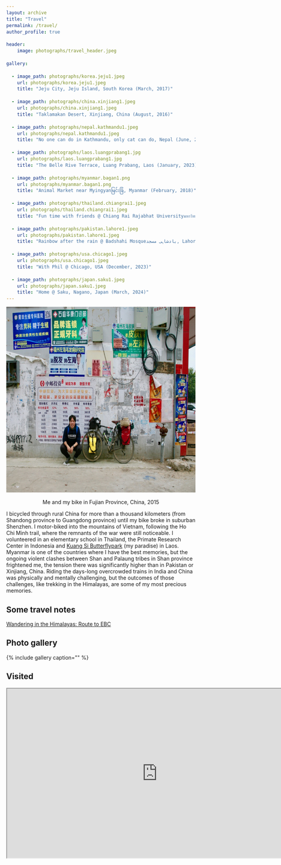 ```yaml
---
layout: archive
title: "Travel"
permalink: /travel/
author_profile: true

header: 
    image: photographs/travel_header.jpeg

gallery:  
  
  - image_path: photographs/korea.jeju1.jpeg
    url: photographs/korea.jeju1.jpeg
    title: "Jeju City, Jeju Island, South Korea (March, 2017)"

  - image_path: photographs/china.xinjiang1.jpeg
    url: photographs/china.xinjiang1.jpeg
    title: "Taklamakan Desert, Xinjiang, China (August, 2016)"

  - image_path: photographs/nepal.kathmandu1.jpeg
    url: photographs/nepal.kathmandu1.jpeg
    title: "No one can do in Kathmandu, only cat can do, Nepal (June, 2016)"

  - image_path: photographs/laos.luangprabang1.jpg
    url: photographs/laos.luangprabang1.jpg
    title: "The Belle Rive Terrace, Luang Prabang, Laos (January, 2023)"

  - image_path: photographs/myanmar.bagan1.png
    url: photographs/myanmar.bagan1.png
    title: "Animal Market near Myingyanမြင်းခြံ, Myanmar (February, 2018)"
    
  - image_path: photographs/thailand.chiangrai1.jpeg
    url: photographs/thailand.chiangrai1.jpeg
    title: "Fun time with friends @ Chiang Rai Rajabhat Universityมหาวิทยาลัยราชภัฏเชียงราย, Chiang Rai, Thailand (March, 2016)"

  - image_path: photographs/pakistan.lahore1.jpeg
    url: photographs/pakistan.lahore1.jpeg
    title: "Rainbow after the rain @ Badshahi Mosqueبادشاہی مسجد, Lahore, Pakistan (June, 2016)"
  
  - image_path: photographs/usa.chicago1.jpeg
    url: photographs/usa.chicago1.jpeg
    title: "With Phil @ Chicago, USA (December, 2023)"  

  - image_path: photographs/japan.saku1.jpeg
    url: photographs/japan.saku1.jpeg
    title: "Home @ Saku, Nagano, Japan (March, 2024)"    
---
```


<center><p align="center">
  <img width="739" height="493" src="/images/img_9822-1.jpg"><figcaption>Me and my bike in Fujian Province, China, 2015</figcaption>
</p></center>

<p>I bicycled through rural China for more than a thousand kilometers (from Shandong province to Guangdong province) until my bike broke in suburban Shenzhen. I motor-biked into the mountains of Vietnam, following the Ho Chi Minh trail, where the remnants of the war were still noticeable. I volunteered in an elementary school in Thailand, the Primate Research Center in Indonesia and <a href="https://www.facebook.com/Laos.Kuang.Si.Butterflypark/">Kuang Si Butterflypark</a>&nbsp;(my paradise) in Laos. Myanmar is one of the countries where I have the best memories, but the ongoing violent clashes between Shan and Palaung tribes in Shan province frightened me, the tension there was significantly higher than in Pakistan or Xinjiang, China. Riding the days-long overcrowded trains in India and China was physically and mentally challenging, but the outcomes of those challenges, like trekking in the Himalayas, are some of my most precious memories.</p>

## Some travel notes
<a href="/travel/2020/06/blog-post-travel-3/">Wandering in the Himalayas: Route to EBC</a>

## Photo gallery
{% include gallery caption="" %}

## Visited
<iframe width=800 height=450
src="https://beeneverywhere.net/usermap/3663?width=800&height=450"
title="test titile"></iframe>
